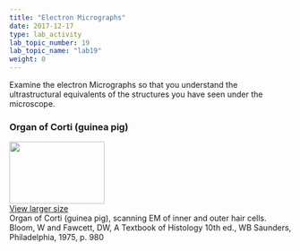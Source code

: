 ```yaml
---
title: "Electron Micrographs"
date: 2017-12-17
type: lab_activity
lab_topic_number: 19
lab_topic_name: "lab19"
weight: 0
---
```

<div class="entrybody">
						<p>Examine the electron Micrographs so that you understand the ultrastructural equivalents of the structures you have seen under the microscope.</p>

<h3>Organ of Corti (guinea pig)</h3>

<div class="slidepopup"><div class="thumbnail"> <a href="/assets_c/2009/07/63-1360/" target="_blank" > <img src="/assets/images/63-thumb-170x111-1360.jpg" width="170" height="111" alt="" class="mt-image-left"> </a><br> <a href="/assets_c/2009/07/63-1360/" target="_blank" >View larger size</a></div><div class="slidetxt">Organ of Corti (guinea pig), scanning EM of inner and outer hair cells.
Bloom, W and Fawcett, <span class="caps">DW,</span> A Textbook of Histology 10th ed., WB Saunders, Philadelphia, 1975, p. 980</div></div>
						
						
</div>
